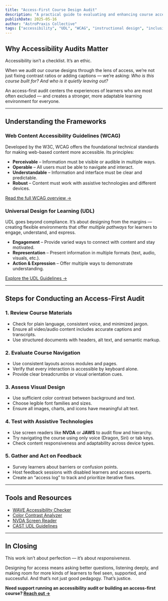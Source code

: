 ```yaml
---
title: "Access-First Course Design Audit"
description: "A practical guide to evaluating and enhancing course accessibility using WCAG and UDL principles."
publishDate: 2025-05-16
author: "AstroPraxis Collective"
tags: ["accessibility", "UDL", "WCAG", "instructional design", "inclusive education"]
---
```


## Why Accessibility Audits Matter

Accessibility isn’t a checklist. It’s an ethic.

When we audit our course designs through the lens of access, we’re not just fixing contrast ratios or adding captions — we’re asking: *Who is this course built for? And who is it quietly leaving out?*

An access-first audit centers the experiences of learners who are most often excluded — and creates a stronger, more adaptable learning environment for everyone.

---

## <i class="fa-solid fa-book-open text-indigo-400"></i> Understanding the Frameworks

### Web Content Accessibility Guidelines (WCAG)

Developed by the W3C, WCAG offers the foundational technical standards for making web-based content more accessible. Its principles:

- **Perceivable** – Information must be visible or audible in multiple ways.
- **Operable** – All users must be able to navigate and interact.
- **Understandable** – Information and interface must be clear and predictable.
- **Robust** – Content must work with assistive technologies and different devices.

[Read the full WCAG overview →](https://www.w3.org/WAI/standards-guidelines/wcag/)

### Universal Design for Learning (UDL)

UDL goes beyond compliance. It’s about designing from the margins — creating flexible environments that offer *multiple pathways* for learners to engage, understand, and express.

- **Engagement** – Provide varied ways to connect with content and stay motivated.
- **Representation** – Present information in multiple formats (text, audio, visuals, etc.).
- **Action & Expression** – Offer multiple ways to demonstrate understanding.

[Explore the UDL Guidelines →](https://udlguidelines.cast.org/)

---

## <i class="fa-solid fa-check-circle text-indigo-400"></i> Steps for Conducting an Access-First Audit

### 1. Review Course Materials

- Check for plain language, consistent voice, and minimized jargon.
- Ensure all video/audio content includes accurate captions and transcripts.
- Use structured documents with headers, alt text, and semantic markup.

### 2. Evaluate Course Navigation

- Use consistent layouts across modules and pages.
- Verify that every interaction is accessible by keyboard alone.
- Provide clear breadcrumbs or visual orientation cues.

### 3. Assess Visual Design

- Use sufficient color contrast between background and text.
- Choose legible font families and sizes.
- Ensure all images, charts, and icons have meaningful alt text.

### 4. Test with Assistive Technologies

- Use screen readers like **NVDA** or **JAWS** to audit flow and hierarchy.
- Try navigating the course using only voice (Dragon, Siri) or tab keys.
- Check content responsiveness and adaptability across device types.

### 5. Gather and Act on Feedback

- Survey learners about barriers or confusion points.
- Host feedback sessions with disabled learners and access experts.
- Create an “access log” to track and prioritize iterative fixes.

---

## <i class="fa-solid fa-toolbox text-indigo-400"></i> Tools and Resources

- [WAVE Accessibility Checker](https://wave.webaim.org/)
- [Color Contrast Analyzer](https://webaim.org/resources/contrastchecker/)
- [NVDA Screen Reader](https://www.nvaccess.org/)
- [CAST UDL Guidelines](https://udlguidelines.cast.org/)

---

## In Closing

This work isn’t about perfection — it’s about *responsiveness*.

Designing for access means asking better questions, listening deeply, and making room for more kinds of learners to feel seen, supported, and successful. And that’s not just good pedagogy. That’s justice.

**Need support running an accessibility audit or building an access-first course? [Reach out →](/contact)**
